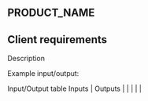 ## PRODUCT_NAME



## Client requirements

Description

Example input/output:


Input/Output table
Inputs        | Outputs
              |
              |
              |
              |
              |  


